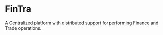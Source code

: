 # FinTra


A Centralized platform with distributed support for performing Finance and Trade operations.  
